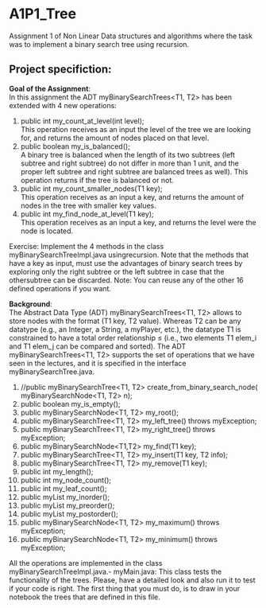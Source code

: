 # A1P1_Tree
 Assignment 1 of Non Linear Data structures and algorithms where the task was to implement a binary search tree using recursion.<br />
 
 ## Project specifiction:<br />
 **Goal of the Assignment**:<br />
In this assignment the ADT myBinarySearchTrees<T1, T2> has been extended with 4 new operations: 
1. public int my_count_at_level(int level);<br />
This operation receives as an input the level of the tree we are looking for, and returns the amount of nodes placed on that level. 
2. public boolean my_is_balanced();<br />
A binary tree is balanced when the length of its two subtrees (left subtree and right subtree) do not differ in more than 1 unit, and the proper left subtree and right subtree are balanced trees as well). This operation returns if the tree is balanced or not. 
3. public int my_count_smaller_nodes(T1 key);<br />
This operation receives as an input a key, and returns the amount of nodes in the tree with smaller key values. 
4. public int my_find_node_at_level(T1 key);<br />
This operation receives as an input a key, and returns the level were the node is located.

Exercise: Implement the 4 methods in the class myBinarySearchTreeImpl.java usingrecursion. Note that the methods that have a key as input, must use the advantages of binary search trees by exploring only the right subtree or the left subtree in case that the othersubtree can be discarded. Note: You can reuse any of the other 16 defined operations if you want.
 
**Background**:<br />
The Abstract Data Type (ADT) myBinarySearchTrees<T1, T2> allows to store nodes with the 
format (T1 key, T2 value). Whereas T2 can be any datatype (e.g., an Integer, a String, a myPlayer, etc.), the datatype T1 is constrained to have a total order relationship ≤ (i.e., two elements T1 elem_i and T1 elem_j can be compared and sorted). The ADT myBinarySearchTrees<T1, T2> supports the set of operations that we have seen in the lectures, and it is specified in the interface myBinarySearchTree.java.
1. //public myBinarySearchTree<T1, T2> create_from_binary_search_node( 
 myBinarySearchNode<T1, T2> n);
2. public boolean my_is_empty();
3. public myBinarySearchNode<T1, T2> my_root();
4. public myBinarySearchTree<T1, T2> my_left_tree() throws myException;
5. public myBinarySearchTree<T1, T2> my_right_tree() throws myException;
6. public myBinarySearchNode<T1,T2> my_find(T1 key);
7. public myBinarySearchTree<T1, T2> my_insert(T1 key, T2 info);
8. public myBinarySearchTree<T1, T2> my_remove(T1 key);
9. public int my_length();
10. public int my_node_count();
11. public int my_leaf_count();
12. public myList<T2> my_inorder();
13. public myList<T2> my_preorder();
14. public myList<T2> my_postorder();
15. public myBinarySearchNode<T1, T2> my_maximum() throws myException;
16. public myBinarySearchNode<T1, T2> my_minimum() throws myException;

All the operations are implemented in the class myBinarySearchTreeImpl.java.- myMain.java: This class tests the functionality of the trees. Please, have a detailed look and 
also run it to test if your code is right. The first thing that you must do, is to draw in your notebook the trees that are defined in this file.

